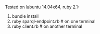 Tested on lubuntu 14.04x64, ruby 2.1:

1. bundle install
2. ruby sparql-endpoint.rb # on one terminal
3. ruby client.rb # on another terminal

